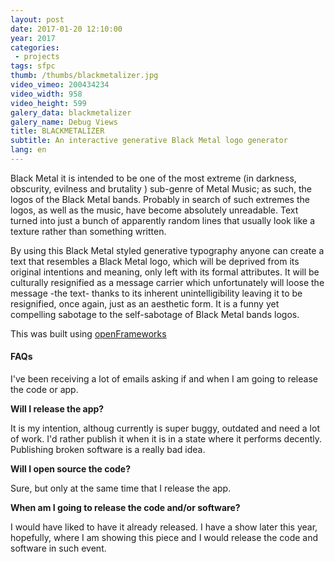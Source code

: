 ```yaml
---
layout: post
date: 2017-01-20 12:10:00
year: 2017
categories:
 - projects
tags: sfpc
thumb: /thumbs/blackmetalizer.jpg
video_vimeo: 200434234
video_width: 958
video_height: 599
galery_data: blackmetalizer
galery_name: Debug Views
title: BLACKMETALIZER
subtitle: An interactive generative Black Metal logo generator
lang: en
---
```


Black Metal it is intended to be one of the most extreme (in darkness, obscurity, evilness and brutality ) sub-genre of Metal Music; as such, the logos of the Black Metal bands.
Probably in search of such extremes the logos, as well as the music, have become absolutely unreadable. Text turned into just a bunch of apparently random lines that usually look like a texture rather than something written.

By using this Black Metal styled generative typography anyone can create a text that resembles a Black Metal logo, which will be deprived from its original intentions and meaning, only left with its formal attributes. It will be culturally resignified as a message carrier which unfortunately will loose the message -the text- thanks to its inherent unintelligibility leaving it to be resignified, once again, just as an aesthetic form. It is a funny yet compelling sabotage to the self-sabotage of Black Metal bands logos.


This was built using [openFrameworks](http://openframeworks.cc/)

#### FAQs

I've been receiving a lot of emails asking if and when I am going to release the code or app.

**Will I release the app?**

It is my intention, althoug currently is super buggy, outdated and need a lot of work. I'd rather publish it when it is in a state where it performs decently. Publishing broken software is a really bad idea.

**Will I open source the code?**

Sure, but only at the same time that I release the app. 

**When am I going to release the code and/or software?**

I would have liked to have it already released. I have a show later this year, hopefully, where I am showing this piece and I would release the code and software in such event.



